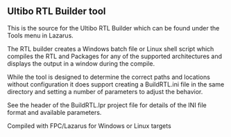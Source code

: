 ## Ultibo RTL Builder tool

This is the source for the Ultibo RTL Builder which can be found under the Tools menu in Lazarus.

The RTL builder creates a Windows batch file or Linux shell script which compiles the RTL and Packages for any of the supported architectures and displays the output in a window during the compile.

While the tool is designed to determine the correct paths and locations without configuration it does support creating a BuildRTL.ini file in the same directory and setting a number of parameters to adjust the behavior.

See the header of the BuildRTL.lpr project file for details of the INI file format and available parameters.


Compiled with FPC/Lazarus for Windows or Linux targets

